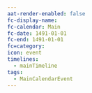 ```yaml
---
aat-render-enabled: false
fc-display-name: 
fc-calendar: Main
fc-date: 1491-01-01
fc-end: 1491-01-01
fc=category: 
icon: event
timelines:
  - mainTimeline
tags:
  - MainCalendarEvent
---
```

